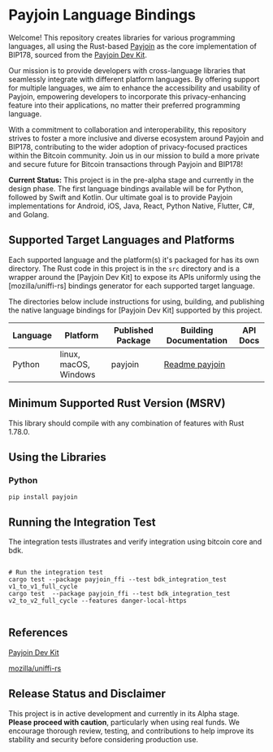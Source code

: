 # Payjoin Language Bindings

Welcome! This repository creates libraries for various programming languages, all using the Rust-based [Payjoin](https://github.com/payjoin/rust-payjoin) as the core implementation of BIP178, sourced from the [Payjoin Dev Kit](https://payjoindevkit.org/).

Our mission is to provide developers with cross-language libraries that seamlessly integrate with different platform languages. By offering support for multiple languages, we aim to enhance the accessibility and usability of Payjoin, empowering developers to incorporate this privacy-enhancing feature into their applications, no matter their preferred programming language.

With a commitment to collaboration and interoperability, this repository strives to foster a more inclusive and diverse ecosystem around Payjoin and BIP178, contributing to the wider adoption of privacy-focused practices within the Bitcoin community. Join us in our mission to build a more private and secure future for Bitcoin transactions through Payjoin and BIP178!

**Current Status:**
This project is in the pre-alpha stage and currently in the design phase. The first language bindings available will be for Python, followed by Swift and Kotlin. Our ultimate goal is to provide Payjoin implementations for Android, iOS, Java, React, Python Native, Flutter, C#, and Golang.

## Supported Target Languages and Platforms

Each supported language and the platform(s) it's packaged for has its own directory. The Rust code in this project is in the `src` directory and is a wrapper around the [Payjoin Dev Kit] to expose its APIs uniformly using the [mozilla/uniffi-rs] bindings generator for each supported target language.

The directories below include instructions for using, building, and publishing the native language bindings for [Payjoin Dev Kit] supported by this project.

| Language | Platform              | Published Package | Building Documentation             | API Docs |
|----------|-----------------------|-------------------|------------------------------------|----------|
| Python   | linux, macOS, Windows | payjoin           | [Readme payjoin](python/README.md) |          |

## Minimum Supported Rust Version (MSRV)

This library should compile with any combination of features with Rust 1.78.0.

## Using the Libraries

### Python

```shell
pip install payjoin

```
## Running the Integration Test


The integration tests illustrates and verify integration using bitcoin core and bdk.

```shell

# Run the integration test
cargo test --package payjoin_ffi --test bdk_integration_test v1_to_v1_full_cycle
cargo test  --package payjoin_ffi --test bdk_integration_test v2_to_v2_full_cycle --features danger-local-https


```
## References

[Payjoin Dev Kit](https://payjoindevkit.org/)

[mozilla/uniffi-rs](https://github.com/mozilla/uniffi-rs)

## Release Status and Disclaimer

This project is in active development and currently in its Alpha stage. **Please proceed with caution**, particularly when using real funds.
We encourage thorough review, testing, and contributions to help improve its stability and security before considering production use.

